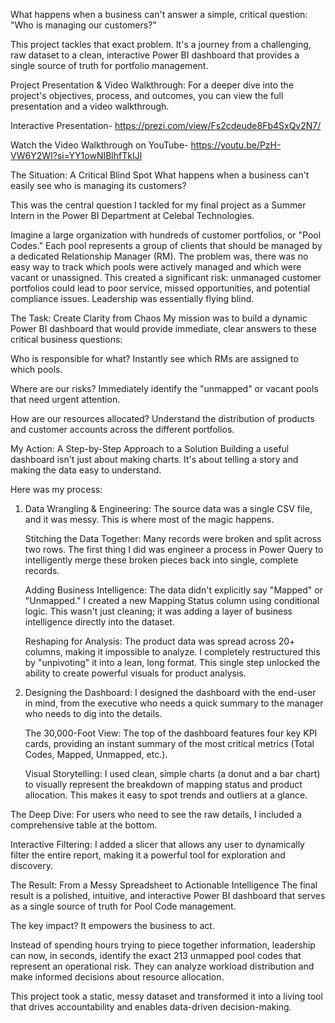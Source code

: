 What happens when a business can't answer a simple, critical question: "Who is managing our customers?"

This project tackles that exact problem. It's a journey from a challenging, raw dataset to a clean, interactive Power BI dashboard that provides a single source of truth for portfolio management.

Project Presentation & Video Walkthrough: 
For a deeper dive into the project's objectives, process, and outcomes, you can view the full presentation and a video walkthrough.

Interactive Presentation- https://prezi.com/view/Fs2cdeude8Fb4SxQv2N7/

Watch the Video Walkthrough on YouTube- https://youtu.be/PzH-VW6Y2WI?si=YY1owNIBlhfTkIJl

The Situation: A Critical Blind Spot
What happens when a business can't easily see who is managing its customers?

This was the central question I tackled for my final project as a Summer Intern in the Power BI Department at Celebal Technologies.

Imagine a large organization with hundreds of customer portfolios, or "Pool Codes." Each pool represents a group of clients that should be managed by a dedicated Relationship Manager (RM). 
The problem was, there was no easy way to track which pools were actively managed and which were vacant or unassigned. 
This created a significant risk: unmanaged customer portfolios could lead to poor service, missed opportunities, and potential compliance issues. Leadership was essentially flying blind.


The Task: Create Clarity from Chaos
My mission was to build a dynamic Power BI dashboard that would provide immediate, clear answers to these critical business questions:

Who is responsible for what? Instantly see which RMs are assigned to which pools.

Where are our risks? Immediately identify the "unmapped" or vacant pools that need urgent attention.

How are our resources allocated? Understand the distribution of products and customer accounts across the different portfolios.

My Action: A Step-by-Step Approach to a Solution
Building a useful dashboard isn't just about making charts. It's about telling a story and making the data easy to understand.

Here was my process:

1. Data Wrangling & Engineering:
  The source data was a single CSV file, and it was messy. This is where most of the magic happens.

   Stitching the Data Together: Many records were broken and split across two rows. The first thing I did was engineer a process in Power Query to intelligently merge these broken pieces               back into single, complete records.

   Adding Business Intelligence: The data didn't explicitly say "Mapped" or "Unmapped." I created a new Mapping Status column using conditional logic. 
   This wasn't just cleaning; it was adding a layer of business intelligence directly into the dataset.

   Reshaping for Analysis: The product data was spread across 20+ columns, making it impossible to analyze.
   I completely restructured this by "unpivoting" it into a lean, long format. This single step unlocked the ability to create powerful visuals for product analysis.

2. Designing the Dashboard:
   I designed the dashboard with the end-user in mind, from the executive who needs a quick summary to the manager who needs to dig into the details.

   The 30,000-Foot View: The top of the dashboard features four key KPI cards, providing an instant summary of the most critical metrics (Total Codes, Mapped, Unmapped, etc.).

   Visual Storytelling: I used clean, simple charts (a donut and a bar chart) to visually represent the breakdown of mapping status and product allocation. 
   This makes it easy to spot trends and outliers at a glance.

The Deep Dive: For users who need to see the raw details, I included a comprehensive table at the bottom.

Interactive Filtering: I added a slicer that allows any user to dynamically filter the entire report, making it a powerful tool for exploration and discovery.

The Result: From a Messy Spreadsheet to Actionable Intelligence
The final result is a polished, intuitive, and interactive Power BI dashboard that serves as a single source of truth for Pool Code management.

The key impact? It empowers the business to act.

Instead of spending hours trying to piece together information, leadership can now, in seconds, identify the exact 213 unmapped pool codes that represent an operational risk. 
They can analyze workload distribution and make informed decisions about resource allocation.

This project took a static, messy dataset and transformed it into a living tool that drives accountability and enables data-driven decision-making.
